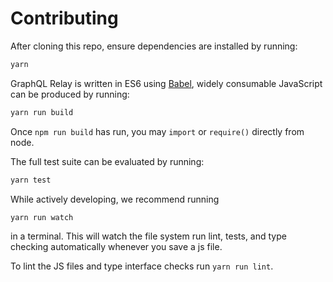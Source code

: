 Contributing
============

After cloning this repo, ensure dependencies are installed by running:

```sh
yarn
```

GraphQL Relay is written in ES6 using [Babel](http://babeljs.io/), widely
consumable JavaScript can be produced by running:

```sh
yarn run build
```

Once `npm run build` has run, you may `import` or `require()` directly from
node.

The full test suite can be evaluated by running:

```sh
yarn test
```

While actively developing, we recommend running

```sh
yarn run watch
```

in a terminal. This will watch the file system run lint, tests, and type
checking automatically whenever you save a js file.

To lint the JS files and type interface checks run `yarn run lint`.
